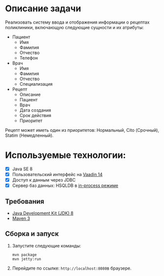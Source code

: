 # Описание задачи
Реализовать систему ввода и отображения информации о рецептах поликлиники, включающую следующие сущности и их атрибуты:
* Пациент 
	* Имя
	* Фамилия 
	* Отчество 
	* Телефон
* Врач
	* Имя
	* Фамилия 
	* Отчество 
	* Специализация
* Рецепт
	* Описание
	* Пациент
	* Врач
	* Дата создания 
	* Срок действия 
	* Приоритет

Рецепт может иметь один из приоритетов: Нормальный, Cito (Срочный), Statim (Немедленный).

# Используемые технологии:
- [x] Java SE 8
- [x] Пользовательский интерфейс на [Vaadin 14](https://vaadin.com)
- [x] Доступ к данным через JDBC
- [x] Сервер баз данных: HSQLDB в [in-process режиме](http://hsqldb.org/doc/2.0/guide/running-chapt.html#rgc_inprocess)

Требования
-------------

* [Java Development Kit (JDK) 8](http://www.oracle.com/technetwork/java/javase/downloads/jdk8-downloads-2133151.html)
* [Maven 3](https://maven.apache.org/download.cgi)

Сборка и запуск
-------------

1. Запустите следующие команды:
	```
	mvn package
	mvn jetty:run
	```

2. Перейдите по ссылке: `http://localhost:8080`в браузере.

